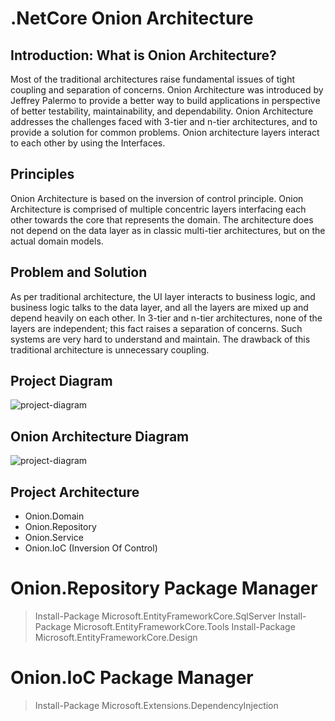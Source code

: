 # .NetCore Onion Architecture

## Introduction: What is Onion Architecture?

Most of the traditional architectures raise fundamental issues of tight coupling and separation of concerns. Onion Architecture was introduced by Jeffrey Palermo to provide a better way to build applications in perspective of better testability, maintainability, and dependability. Onion Architecture addresses the challenges faced with 3-tier and n-tier architectures, and to provide a solution for common problems. Onion architecture layers interact to each other by using the Interfaces.

## Principles

Onion Architecture is based on the inversion of control principle. Onion Architecture is comprised of multiple concentric layers interfacing each other towards the core that represents the domain. The architecture does not depend on the data layer as in classic multi-tier architectures, but on the actual domain models.

## Problem and Solution

As per traditional architecture, the UI layer interacts to business logic, and business logic talks to the data layer, and all the layers are mixed up and depend heavily on each other. In 3-tier and n-tier architectures, none of the layers are independent; this fact raises a separation of concerns. Such systems are very hard to understand and maintain. The drawback of this traditional architecture is unnecessary coupling.

## Project Diagram

![project-diagram](https://www.linkpicture.com/q/project-diagram.png "Logo Title Text 1")

## Onion Architecture Diagram

![project-diagram](https://serving.photos.photobox.com/571668572a803650fe05adb289f4dc614a408e0d7e9e99c76c6488c32b8bdd566a16c0a9.jpg "Logo Title Text 1")

## Project Architecture

+ Onion.Domain
+ Onion.Repository
+ Onion.Service
+ Onion.IoC (Inversion Of Control)

# Onion.Repository Package Manager

> Install-Package Microsoft.EntityFrameworkCore.SqlServer
> Install-Package Microsoft.EntityFrameworkCore.Tools
> Install-Package Microsoft.EntityFrameworkCore.Design

# Onion.IoC Package Manager

> Install-Package Microsoft.Extensions.DependencyInjection